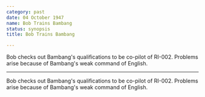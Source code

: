 ```yaml
---
category: past
date: 04 October 1947
name: Bob Trains Bambang
status: synopsis
title: Bob Trains Bambang

---
```

Bob checks out Bambang's qualifications to be co-pilot of RI-002. Problems arise because of Bambang's weak command of English.

------

Bob checks out Bambang's qualifications to be co-pilot
of RI-002. Problems arise because of Bambang's weak command of English.
